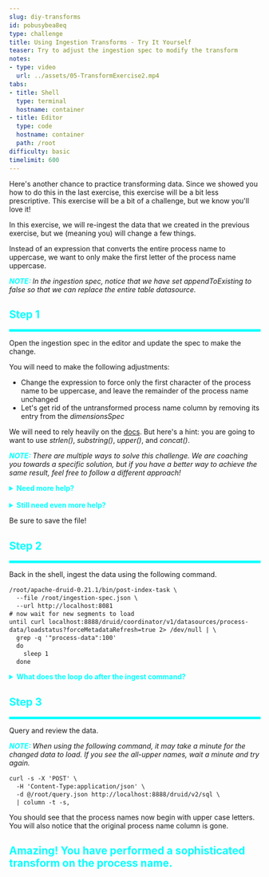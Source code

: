 ```yaml
---
slug: diy-transforms
id: pobusybea8eq
type: challenge
title: Using Ingestion Transforms - Try It Yourself
teaser: Try to adjust the ingestion spec to modify the transform
notes:
- type: video
  url: ../assets/05-TransformExercise2.mp4
tabs:
- title: Shell
  type: terminal
  hostname: container
- title: Editor
  type: code
  hostname: container
  path: /root
difficulty: basic
timelimit: 600
---
```


Here's another chance to practice transforming data.
Since we showed you how to do this in the last exercise, this exercise will be a bit less prescriptive.
This exercise will be a bit of a challenge, but we know you'll love it!


In this exercise, we will re-ingest the data that we created in the previous exercise, but we (meaning you) will change a few things.

Instead of an expression that converts the entire process name to uppercase, we want to only make the first letter of the process name uppercase.

<p><span style="color:cyan"><strong><em>NOTE: </em></strong></span><i>In the ingestion spec, notice that we have set appendToExisting to false so that we can replace the entire table datasource.
</i></p>

<h2 style="color:cyan">Step 1</h2><hr style="color:cyan;background-color:cyan;height:5px">

Open the ingestion spec in the editor and update the spec to make the change.

You will need to make the following adjustments:
<ul>
  <li>Change the expression to force only the first character of the process name to be uppercase, and leave the remainder of the process name unchanged</li>
  <li>Let's get rid of the untransformed process name column by removing its entry from the <i>dimensionsSpec</i></li>
</ul>

We will need to rely heavily on the [docs](https://druid.apache.org/docs/latest/misc/math-expr.html).
But here's a hint: you are going to want to use <i>strlen()</i>, <i>substring()</i>, <i>upper()</i>, and <i>concat()</i>.

<p><span style="color:cyan"><strong><em>NOTE: </em></strong></span><i>There are multiple ways to solve this challenge. We are coaching you towards a specific solution, but if you have a better way to achieve the same result, feel free to follow a different approach!
</i></p>


<details>
  <summary style="color:cyan"><b>Need more help?</b></summary>
<hr style="color:cyan">
Here's an expression tree that shows how the functions fit together.
<a href="#img-1">
  <img alt="Expression tree" src="../assets/ExpressionTree.png" />
</a>
<a href="#" class="lightbox" id="img-1">
  <img alt="Expression tree" src="../assets/ExpressionTree.png" />
</a>
The expression tree shows us that (working from the bottom of the tree) we do the following:
<ol>
  <li>Use <i>substring()</i> to peel off the first character of the name</li>
  <li>Feed the results of <i>substring()</i> into <i>upper()</i></li>
  <li>Feed the results of <i>upper()</i> as the first parameter to <i>concat()</i>
  <li>To build the second parameter to <i>concat()</i> use <i>strlen()</i> to determine how long the process name is</li>
  <li>Use the results of <i>strlen()</i> (minus 1) as the third parameter to <i>substring()</i></li>
</ol>
<hr style="color:cyan">
</details>

<br>
<details>
  <summary style="color:cyan"><b>Still need even more help?</b></summary>
<hr style="color:cyan">
The expression looks like this:
<pre><code>concat(upper(substring(processName,0,1)),substring(processName,1,strlen(processName)-1))</pre></code>
<hr style="color:cyan">
</details>

Be sure to save the file!

<h2 style="color:cyan">Step 2</h2><hr style="color:cyan;background-color:cyan;height:5px">

Back in the shell, ingest the data using the following command.

```
/root/apache-druid-0.21.1/bin/post-index-task \
  --file /root/ingestion-spec.json \
  --url http://localhost:8081
# now wait for new segments to load
until curl localhost:8888/druid/coordinator/v1/datasources/process-data/loadstatus?forceMetadataRefresh=true 2> /dev/null | \
  grep -q '"process-data":100'
  do
    sleep 1
  done
```

<details>
  <summary style="color:cyan"><b>What does the loop do after the ingest command?</b></summary>
<hr style="color:cyan">
The default Druid ingest script merely waits for segments to be available.
When we ingest new segments, the script does not distinguish between old segments and new ones.
This loop checks the status of the historical and waits for the new segments to load.
<hr style="color:cyan">
</details>


<h2 style="color:cyan">Step 3</h2><hr style="color:cyan;background-color:cyan;height:5px">

Query and review the data.

<p><span style="color:cyan"><strong><em>NOTE: </em></strong></span><i>When using the following command, it may take a minute for the changed data to load. If you see the all-upper names, wait a minute and try again.
</i></p>



```
curl -s -X 'POST' \
  -H 'Content-Type:application/json' \
  -d @/root/query.json http://localhost:8888/druid/v2/sql \
  | column -t -s,
```

You should see that the process names now begin with upper case letters.
You will also notice that the original process name column is gone.

<h2 style="color:cyan">Amazing! You have performed a sophisticated transform on the process name.</h2>


<style type="text/css" rel="stylesheet">
.lightbox { display: none; position: fixed; justify-content: center; align-items: center; z-index: 999; top: 0; left: 0; right: 0; bottom: 0; padding: 1rem; background: rgba(0, 0, 0, 0.8); }
.lightbox:target { display: flex; }
.lightbox img { max-height: 100% }
.thumbnail:hover {
    position:fixed;
    top:-25px;
    left:-35px;
    width:500px;
    height:auto;
    display:block;
    z-index:999;
}
</style>
